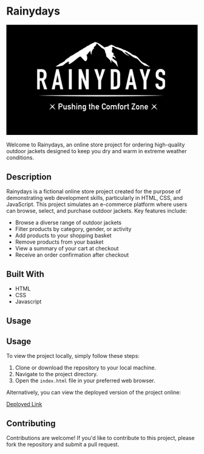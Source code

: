 # Rainydays

![Rainydays Logo](https://raw.githubusercontent.com/Asora7/rainydays/main/Images/favicon.png)


Welcome to Rainydays, an online store project for ordering high-quality outdoor jackets designed to keep you dry and warm in extreme weather conditions.


## Description

Rainydays is a fictional online store project created for the purpose of demonstrating web development skills, particularly in HTML, CSS, and JavaScript. This project simulates an e-commerce platform where users can browse, select, and purchase outdoor jackets.
Key features include:

- Browse a diverse range of outdoor jackets
- Filter products by category, gender, or activity
- Add products to your shopping basket
- Remove products from your basket
- View a summary of your cart at checkout
- Receive an order confirmation after checkout
  

## Built With

- HTML
- CSS
- Javascript


## Usage

## Usage

To view the project locally, simply follow these steps:

1. Clone or download the repository to your local machine.
2. Navigate to the project directory.
3. Open the `index.html` file in your preferred web browser.

Alternatively, you can view the deployed version of the project online:

[Deployed Link](https://asora7.github.io/rainydays/index.html)




## Contributing

Contributions are welcome! If you'd like to contribute to this project, please fork the repository and submit a pull request.


